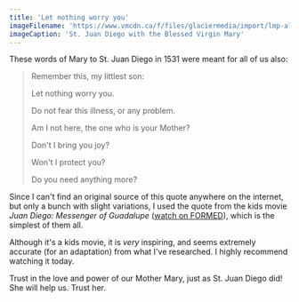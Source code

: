 ```yaml
---
title: 'Let nothing worry you'
imageFilename: 'https://www.vmcdn.ca/f/files/glaciermedia/import/lmp-all/1314761-john-paul-ii-pope-canonization-of-juan-diego.jpg;w=960'
imageCaption: 'St. Juan Diego with the Blessed Virgin Mary'
---
```


These words of Mary to St. Juan Diego in 1531 were meant for all of us also:

> Remember this, my littlest son:
>
> Let nothing worry you.
>
> Do not fear this illness, or any problem.
>
> Am I not here, the one who is your Mother?
>
> Don't I bring you joy?
>
> Won't I protect you?
>
> Do you need anything more?

Since I can't find an original source of this quote anywhere on the internet, but only a bunch with slight variations, I used the quote from the kids movie *Juan Diego: Messenger of Guadalupe* ([watch on FORMED](https://watch.formed.org/the-saints-and-heroes-collection/season:1/videos/juan-diego-messenger-of-guadalupe)), which is the simplest of them all.

Although it's a kids movie, it is *very* inspiring, and seems extremely accurate (for an adaptation) from what I've researched. I highly recommend watching it today.

Trust in the love and power of our Mother Mary, just as St. Juan Diego did! She will help us. Trust her.
